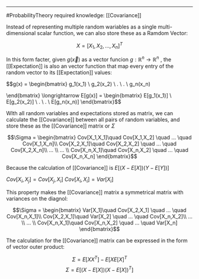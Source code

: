 ----
#ProbabilityTheory
required knowledge: [[Covariance]]

Instead of representing multiple random wariables as a single multi-dimensional scalar function, we can also store these as a Ramdom Vector:

$$X = [X_1, X_2,...,X_n]^T$$

In this form facter, given $g(\vec{x})$ as a vector funcion $g : \mathbb{R}^n \rightarrow \mathbb{R}^n$ , the [[Expectation]] is also an vector function that map every entry of the random vector to its [[Expectation]] values:

$$g(x) = \begin{bmatrix}
g_1(x_1) \\
g_2(x_2) \\
. \\
. \\
g_n(x_n)

\end{bmatrix} \longrightarrow 
E[g(x)] = \begin{bmatrix}
E[g_1(x_1)] \\
E[g_2(x_2)] \\
. \\
. \\
E[g_n(x_n)]
\end{bmatrix}$$

WIth all random variables and expectations stored as matrix, we can calculate the [[Covariance]] between all pairs of random variables, and store these as the [[Covariance]] matrix or $\Sigma$

$$\Sigma = \begin{bmatrix}
Cov[X_1,X_1]\quad Cov[X_1,X_2] \quad ... \quad Cov[X_1,X_n]\\
Cov[X_2,X_1]\quad Cov[X_2,X_2] \quad ... \quad Cov[X_2,X_n]\\
... \\
... \\
Cov[X_n,X_1]\quad Cov[X_n,X_2] \quad ... \quad Cov[X_n,X_n]
\end{bmatrix}$$

Because the calculation of [[Covariance]] is $E[(X-E[X])(Y-E[Y])]$

$Cov[X_i,X_j]=Cov[X_j,X_i]$
$Cov[X_i,X_i] = Var[X_i]$

This property makes the [[Covariance]] matrix a symmetrical matrix with variances on the diagnol:

$$\Sigma = \begin{bmatrix}
Var[X_1]\quad Cov[X_2,X_1] \quad ... \quad Cov[X_n,X_1]\\
Cov[X_2,X_1]\quad Var[X_2] \quad ... \quad Cov[X_n,X_2]\\
... \\
... \\
Cov[X_n,X_1]\quad Cov[X_n,X_2] \quad ... \quad Var[X_n]
\end{bmatrix}$$

The calculation for the [[Covariance]] matrix can be expressed in the form of vector outer product:

$$\Sigma  = E[XX^T] - E[XE[X]^T$$
$$\Sigma = E[(X-E[X])(X-E[X])^T]$$

